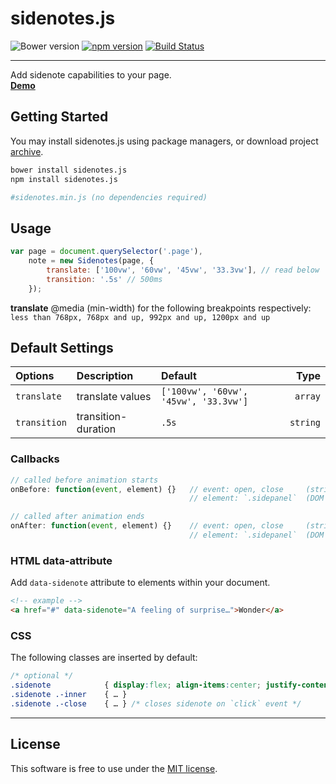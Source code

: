 # sidenotes.js
![Bower version](https://img.shields.io/bower/v/sidenotes.js.svg?style=flat)
[![npm version](https://img.shields.io/npm/v/sidenotes.js.svg?style=flat)](https://www.npmjs.com/package/sidenotes.js)
[![Build Status](https://travis-ci.org/bcorreia/sidenotes.js.svg?branch=master)](https://travis-ci.org/bcorreia/sidenotes.js)

---
Add sidenote capabilities to your page.<br />
[**Demo**](http://bcorreia.com/projects/sidenotes.js/src/demo.html)

## Getting Started
You may install sidenotes.js using package managers, or download project [archive](https://github.com/bcorreia/sidenotes.js/archive/master.zip).<br />
```bash
bower install sidenotes.js
npm install sidenotes.js

#sidenotes.min.js (no dependencies required)
```

## Usage
```javascript
var page = document.querySelector('.page'),
    note = new Sidenotes(page, {
        translate: ['100vw', '60vw', '45vw', '33.3vw'], // read below
        transition: '.5s' // 500ms
    });
```
**translate** @media (min-width) for the following breakpoints respectively:<br />
`less than 768px, 768px and up, 992px and up, 1200px and up`

## Default Settings
| Options | Description | Default | Type
:--- | :--- | :--- | ---:
| `translate` | translate values | `['100vw', '60vw', '45vw', '33.3vw']` | `array`
| `transition` | transition-duration | `.5s` | `string`

### Callbacks
```javascript
// called before animation starts
onBefore: function(event, element) {}   // event: open, close     (string)
                                        // element: `.sidepanel`  (DOM node)

// called after animation ends
onAfter: function(event, element) {}    // event: open, close     (string)
                                        // element: `.sidepanel`  (DOM node)
```

### HTML data-attribute
Add `data-sidenote` attribute to elements within your document.
```html
<!-- example -->
<a href="#" data-sidenote="A feeling of surprise…">Wonder</a>
```

### CSS
The following classes are inserted by default:
```css
/* optional */
.sidenote            { display:flex; align-items:center; justify-content:center; }
.sidenote .-inner    { … }
.sidenote .-close    { … } /* closes sidenote on `click` event */
```
---

## License
This software is free to use under the [MIT license](https://github.com/bcorreia/sidenotes.js/blob/master/license.md).

